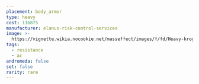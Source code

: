 ```yaml
---
placement: body_armor
type: heavy
cost: 116875
manufacturer: elanus-risk-control-services
image: >-
  https://vignette.wikia.nocookie.net/masseffect/images/f/fd/Heavy-krogan-Warlord.png/revision/latest/scale-to-width-down/80?cb=20100209091717
tags:
  - resistance
  - ac
andromeda: false
set: false
rarity: rare
---
```

